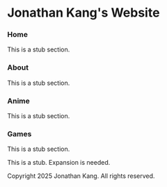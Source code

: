 # Jonathan Kang's Website

### Home
<p>This is a stub section.</p>

### About
<p>This is a stub section.</p>


### Anime
<p>This is a stub section.</p>


### Games
<p>This is a stub section.</p>


<p>
    This is a stub. Expansion is needed.
</p>

Copyright 2025 Jonathan Kang. All rights reserved.